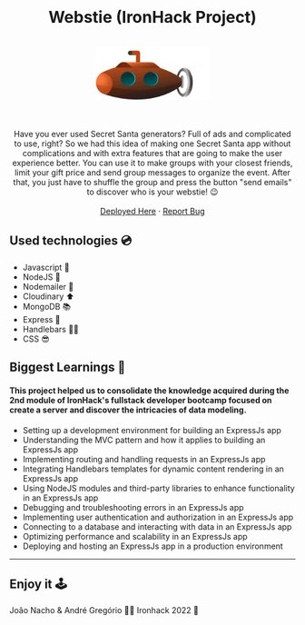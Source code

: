 <!-- PROJECT LOGO -->
<br />

<p align="center">
  
</p>
<div align="center">

<h1 align="center">Webstie (IronHack Project)</h1>
<br />
<img src="https://github.com/andregn26/game--js--Atlandida-Explorer/blob/main/assets/subgif.gif" width="200" alt="animated" />
    <br />
    <br />
    <br />
  <p align="center">
    
Have you ever used Secret Santa generators? Full of ads and complicated to use, right?
So we had this idea of making one Secret Santa app without complications and with extra features that are going to make the user experience better. You can use it to make groups with your closest friends, limit your gift price and send group messages to organize the event. After that, you just have to shuffle the group and press the button "send emails" to discover who is your webstie! :wink:
    <br />
    <br />
    <a href="https://secretsanta.cyclic.app/" target="_blank">Deployed Here</a>
    ·
    <a href="https://github.com/joaonacho/secretsanta/issues">Report Bug</a>
    
  </p>
</div>



## Used technologies 💿

- Javascript :robot:
- NodeJS :nut_and_bolt:
- Nodemailer :email:
- Cloudinary :arrow_up:
- MongoDB :books:
- Express :train:
- Handlebars :man_mechanic:
- CSS :sunglasses:



<!-- ACKNOWLEDGMENTS -->
## Biggest Learnings 📖

#### This project helped us to consolidate the knowledge acquired during the 2nd module of IronHack's fullstack developer bootcamp focused on create a server and discover the intricacies of data modeling.
* []() Setting up a development environment for building an ExpressJs app
* []() Understanding the MVC pattern and how it applies to building an ExpressJs app
* []() Implementing routing and handling requests in an ExpressJs app
* []() Integrating Handlebars templates for dynamic content rendering in an ExpressJs app
* []() Using NodeJS modules and third-party libraries to enhance functionality in an ExpressJs app
* []() Debugging and troubleshooting errors in an ExpressJs app
* []() Implementing user authentication and authorization in an ExpressJs app
* []() Connecting to a database and interacting with data in an ExpressJs app
* []() Optimizing performance and scalability in an ExpressJs app
* []() Deploying and hosting an ExpressJs app in a production environment

---

## Enjoy it :joystick:

João Nacho & André Gregório :man_technologist:
Ironhack 2022 :rocket:



[linkedin-url]: https://linkedin.com/in/andrengregorio
[linkedin-shield]: https://img.shields.io/badge/-LinkedIn-black.svg?style=for-the-badge&logo=linkedin&colorB=555
[JavaScript-url]: https://www.javascript.com
[JavaScript-shield]: https://img.shields.io/badge/-JavaScript-F7DF1E?logo=nodedotjs&logoColor=F7DF1E&logoWidth=30&labelColor=black&style=for-the-badge
[Css-shield]: https://img.shields.io/badge/-CSS3-1572B6?logo=css3&logoColor=1572B6&logoWidth=30&labelColor=black&style=for-the-badge
[Css-url]: https://www.w3.org/Style/CSS/Overview.en.html
[Html-shield]: https://img.shields.io/badge/-HTML5-E34F26?logo=html5&logoColor=E34F26&logoWidth=30&labelColor=black&style=for-the-badge
[Html-url]: https://www.w3.org/html/
[Dragonbones-shield]: https://img.shields.io/badge/-DragonBones-81D665?&style=for-the-badge
[Dragonbones-url]: https://docs.egret.com/dragonbones/en
[Illustrator-shield]: https://img.shields.io/badge/-Adobe%20Illustrator-FF9A00?logo=Adobe%20Illustrator&logoColor=FF9A00&logoWidth=30&labelColor=black&style=for-the-badge
[Illustrator-url]: https://www.adobe.com/pt/products/illustrator.html?gclid=CjwKCAiA76-dBhByEiwAA0_s9WDcA3kEU--ddsMk8npKNcRNgAdJmgu6v2Krz8Mss2VMOMfO8OOj8BoCDxQQAvD_BwE&mv=search&mv=search&sdid=KCJMVLF6&ef_id=CjwKCAiA76-dBhByEiwAA0_s9WDcA3kEU--ddsMk8npKNcRNgAdJmgu6v2Krz8Mss2VMOMfO8OOj8BoCDxQQAvD_BwE:G:s&s_kwcid=AL!3085!3!596406827930!e!!g!!illustrator!1479761007!62724397572
